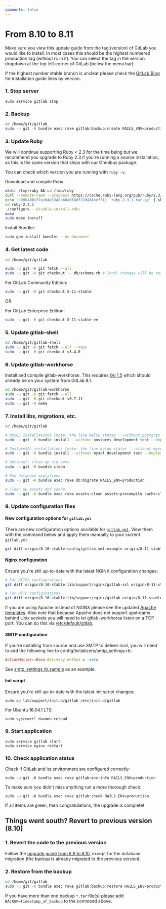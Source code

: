 ```yaml
---
comments: false
---
```


# From 8.10 to 8.11

Make sure you view this update guide from the tag (version) of GitLab you would
like to install. In most cases this should be the highest numbered production
tag (without rc in it). You can select the tag in the version dropdown at the
top left corner of GitLab (below the menu bar).

If the highest number stable branch is unclear please check the
[GitLab Blog](https://about.gitlab.com/blog/archives.html) for installation
guide links by version.

### 1. Stop server

    sudo service gitlab stop

### 2. Backup

```bash
cd /home/git/gitlab
sudo -u git -H bundle exec rake gitlab:backup:create RAILS_ENV=production
```

### 3. Update Ruby

We will continue supporting Ruby < 2.3 for the time being but we recommend you
upgrade to Ruby 2.3 if you're running a source installation, as this is the same
version that ships with our Omnibus package.

You can check which version you are running with `ruby -v`.

Download and compile Ruby:

```bash
mkdir /tmp/ruby && cd /tmp/ruby
curl --remote-name --progress https://cache.ruby-lang.org/pub/ruby/2.3/ruby-2.3.1.tar.gz
echo 'c39b4001f7acb4e334cb60a0f4df72d434bef711  ruby-2.3.1.tar.gz' | shasum --check - && tar xzf ruby-2.3.1.tar.gz
cd ruby-2.3.1
./configure --disable-install-rdoc
make
sudo make install
```

Install Bundler:

```bash
sudo gem install bundler --no-document
```

### 4. Get latest code

```bash
cd /home/git/gitlab

sudo -u git -H git fetch --all
sudo -u git -H git checkout -- db/schema.rb # local changes will be restored automatically
```

For GitLab Community Edition:

```bash
sudo -u git -H git checkout 8-11-stable
```

OR

For GitLab Enterprise Edition:

```bash
sudo -u git -H git checkout 8-11-stable-ee
```

### 5. Update gitlab-shell

```bash
cd /home/git/gitlab-shell
sudo -u git -H git fetch --all --tags
sudo -u git -H git checkout v3.4.0
```

### 6. Update gitlab-workhorse

Install and compile gitlab-workhorse. This requires
[Go 1.5](https://golang.org/dl) which should already be on your system from
GitLab 8.1.

```bash
cd /home/git/gitlab-workhorse
sudo -u git -H git fetch --all
sudo -u git -H git checkout v0.7.11
sudo -u git -H make
```

### 7. Install libs, migrations, etc.

```bash
cd /home/git/gitlab

# MySQL installations (note: the line below states '--without postgres')
sudo -u git -H bundle install --without postgres development test --deployment

# PostgreSQL installations (note: the line below states '--without mysql')
sudo -u git -H bundle install --without mysql development test --deployment

# Optional: clean up old gems
sudo -u git -H bundle clean

# Run database migrations
sudo -u git -H bundle exec rake db:migrate RAILS_ENV=production

# Clean up assets and cache
sudo -u git -H bundle exec rake assets:clean assets:precompile cache:clear RAILS_ENV=production

```

### 8. Update configuration files

#### New configuration options for `gitlab.yml`

There are new configuration options available for [`gitlab.yml`][yaml]. View them with the command below and apply them manually to your current `gitlab.yml`:

```sh
git diff origin/8-10-stable:config/gitlab.yml.example origin/8-11-stable:config/gitlab.yml.example
```

#### Nginx configuration

Ensure you're still up-to-date with the latest NGINX configuration changes:

```sh
# For HTTPS configurations
git diff origin/8-10-stable:lib/support/nginx/gitlab-ssl origin/8-11-stable:lib/support/nginx/gitlab-ssl

# For HTTP configurations
git diff origin/8-10-stable:lib/support/nginx/gitlab origin/8-11-stable:lib/support/nginx/gitlab
```

If you are using Apache instead of NGINX please see the updated [Apache templates].
Also note that because Apache does not support upstreams behind Unix sockets you
will need to let gitlab-workhorse listen on a TCP port. You can do this
via [/etc/default/gitlab].

[Apache templates]: https://gitlab.com/gitlab-org/gitlab-recipes/tree/master/web-server/apache
[/etc/default/gitlab]: https://gitlab.com/gitlab-org/gitlab-ce/blob/8-11-stable/lib/support/init.d/gitlab.default.example#L38

#### SMTP configuration

If you're installing from source and use SMTP to deliver mail, you will need to add the following line
to config/initializers/smtp_settings.rb:

```ruby
ActionMailer::Base.delivery_method = :smtp
```

See [smtp_settings.rb.sample] as an example.

[smtp_settings.rb.sample]:  https://gitlab.com/gitlab-org/gitlab-ce/blob/8-11-stable/config/initializers/smtp_settings.rb.sample#L13?

#### Init script

Ensure you're still up-to-date with the latest init script changes:

    sudo cp lib/support/init.d/gitlab /etc/init.d/gitlab
    
For Ubuntu 16.04.1 LTS:

    sudo systemctl daemon-reload

### 9. Start application

    sudo service gitlab start
    sudo service nginx restart

### 10. Check application status

Check if GitLab and its environment are configured correctly:

    sudo -u git -H bundle exec rake gitlab:env:info RAILS_ENV=production

To make sure you didn't miss anything run a more thorough check:

    sudo -u git -H bundle exec rake gitlab:check RAILS_ENV=production

If all items are green, then congratulations, the upgrade is complete!

## Things went south? Revert to previous version (8.10)

### 1. Revert the code to the previous version

Follow the [upgrade guide from 8.9 to 8.10](8.9-to-8.10.md), except for the
database migration (the backup is already migrated to the previous version).

### 2. Restore from the backup

```bash
cd /home/git/gitlab
sudo -u git -H bundle exec rake gitlab:backup:restore RAILS_ENV=production
```

If you have more than one backup `*.tar` file(s) please add `BACKUP=timestamp_of_backup` to the command above.

[yaml]: https://gitlab.com/gitlab-org/gitlab-ce/blob/8-11-stable/config/gitlab.yml.example
